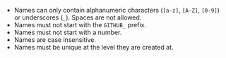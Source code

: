 - Names can only contain alphanumeric characters (`[a-z]`, `[A-Z]`, `[0-9]`) or underscores (`_`). Spaces are not allowed.
- Names must not start with the `GITHUB_` prefix.
- Names must not start with a number.
- Names are case insensitive.
- Names must be unique at the level they are created at.
